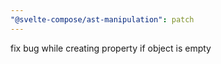 ```yaml
---
"@svelte-compose/ast-manipulation": patch
---
```


fix bug while creating property if object is empty
